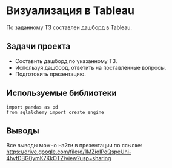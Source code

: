 # Визуализация в Tableau

По заданному ТЗ составлен дашборд в Tableau.

## Задачи проекта 
- Составить дашборд по указанному ТЗ.
- Используя дашборд, ответить на поставленные вопросы.
- Подготовить презентацию.

## Используемые библиотеки
```
import pandas as pd
from sqlalchemy import create_engine
```

## Выводы
Все выводы можно найти в презентации по ссылке: https://drive.google.com/file/d/1MZioIPoQspeUhi-4hvtDBG0ymK7KkOTZ/view?usp=sharing